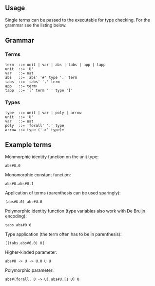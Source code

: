 ## Usage

Single terms can be passed to the executable for type checking. For the grammar see the listing below.

## Grammar

### Terms

```
term  ::= unit | var | abs | tabs | app | tapp
unit  ::= 'U'
var   ::= nat
abs   ::= 'abs' '#' type '.' term
tabs  ::= 'tabs' '.' term
app   ::= term+
tapp  ::= '[' term ' ' type ']'
```

### Types
```
type  ::= unit | var | poly | arrow
unit  ::= 'U'
var   ::= nat
poly  ::= 'forall' '.' type
arrow ::= type ('->' type)+
```

## Example terms

Monmorphic identity function on the unit type:
```
abs#U.0
```

Monomorphic constant function:
```
abs#U.abs#U.1
```

Application of terms (parenthesis can be used sparingly):
```
(abs#U.0) abs#U.0
```

Polymorphic identity function (type variables also work with De Bruijn encoding):
```
tabs.abs#0.0
```

Type application (the term often has to be in parenthesis):
```
[(tabs.abs#0.0) U]
```

Higher-kinded parameter:
```
abs#U -> U -> U.0 U U
```

Polymorphic parameter:
```
abs#(forall. 0 -> U).abs#U.[1 U] 0
```

